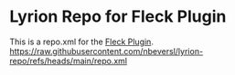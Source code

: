 # Lyrion Repo for Fleck Plugin

This is a repo.xml for the [Fleck Plugin](https://github.com/nbeversl/fleck-lyrion).
https://raw.githubusercontent.com/nbeversl/lyrion-repo/refs/heads/main/repo.xml
